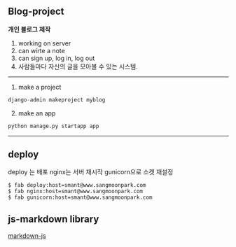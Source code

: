 ## Blog-project
**개인 블로그 제작**  

1. working on server  
2. can wirte a note  
3. can sign up, log in, log out  
4. 사람들마다 자신의 글을 모아볼 수 있는 시스템.  

  





-------------
1. make a project  
```python
django-admin makeproject myblog
```

2. make an app
```python
python manage.py startapp app
```
---------

## deploy
deploy 는 배포
nginx는 서버 재시작
gunicorn으로 소켓 재설정
```
$ fab deploy:host=smant@www.sangmoonpark.com
$ fab nginx:host=smant@www.sangmoonpark.com
$ fab gunicorn:host=smant@www.sangmoonpark.com
```

## js-markdown library  
[markdown-js](https://github.com/evilstreak/markdown-js)  

